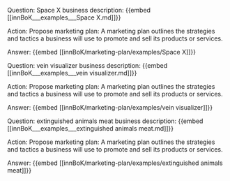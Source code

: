 Question: Space X business description:
{{embed [[innBoK___examples___Space X.md]]}}

Action: Propose marketing plan: A marketing plan outlines the strategies and tactics a business will use to promote and sell its products or services.

Answer:
{{embed [[innBoK/marketing-plan/examples/Space X]]}}

Question: vein visualizer business description:
{{embed [[innBoK___examples___vein visualizer.md]]}}

Action: Propose marketing plan: A marketing plan outlines the strategies and tactics a business will use to promote and sell its products or services.

Answer:
{{embed [[innBoK/marketing-plan/examples/vein visualizer]]}}

Question: extinguished animals meat business description:
{{embed [[innBoK___examples___extinguished animals meat.md]]}}

Action: Propose marketing plan: A marketing plan outlines the strategies and tactics a business will use to promote and sell its products or services.

Answer:
{{embed [[innBoK/marketing-plan/examples/extinguished animals meat]]}}













